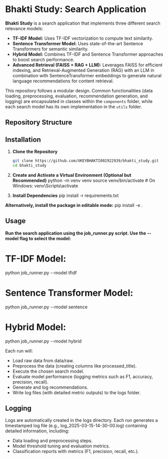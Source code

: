 # Bhakti Study: Search Application

**Bhakti Study** is a search application that implements three different search relevance models:

- **TF-IDF Model:** Uses TF-IDF vectorization to compute text similarity.
- **Sentence Transformer Model:** Uses state-of-the-art Sentence Transformers for semantic similarity.
- **Hybrid Model:** Combines TF-IDF and Sentence Transformer approaches to boost search performance.
- **Advanced Retrieval (FAISS + RAG + LLM):** Leverages FAISS for efficient indexing, and Retrieval-Augmented Generation (RAG) with an LLM in combination with SentenceTransformer embeddings to generate natural language recommendations for content retrieval.


This repository follows a modular design. Common functionalities (data loading, preprocessing, evaluation, recommendation generation, and logging) are encapsulated in classes within the `components` folder, while each search model has its own implementation in the `utils` folder.

## Repository Structure


## Installation

1. **Clone the Repository**

   ```bash
   git clone https://github.com/UKEYBHAKTI002922939/bhakti_study.git
   cd bhakti_study

2. **Create and Activate a Virtual Environment (Optional but Recommended)**
   python -m venv venv
   source venv/bin/activate       # On Windows: venv\Scripts\activate

3. **Install Dependencies**
   pip install -r requirements.txt

**Alternatively, install the package in editable mode:**
   pip install -e .


## Usage

**Run the search application using the job_runner.py script. Use the --model flag to select the model:**
# TF-IDF Model:
   
   python job_runner.py --model tfidf

# Sentence Transformer Model:
   
   python job_runner.py --model sentence

# Hybrid Model:

   python job_runner.py --model hybrid

Each run will:

- Load raw data from data/raw.
- Preprocess the data (creating columns like processed_title).
- Execute the chosen search model.
- Evaluate model performance (logging metrics such as F1, accuracy, precision, recall).
- Generate and log recommendations.
- Write log files (with detailed metric outputs) to the logs folder.

## Logging
Logs are automatically created in the logs directory. Each run generates a timestamped log file (e.g., log_2025-03-15-14-30-00.log) containing detailed information, including:

- Data loading and preprocessing steps.
- Model threshold tuning and evaluation metrics.
- Classification reports with metrics (F1, precision, recall, etc.).

